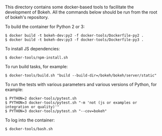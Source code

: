 This directory contains some docker-based tools to facilitate the development
of Bokeh. All the commands below should be run from the root of bokeh's
repository.

To build the container for Python 2 or 3:

    $ docker build -t bokeh-dev:py2 -f docker-tools/Dockerfile-py2 .
    $ docker build -t bokeh-dev:py3 -f docker-tools/Dockerfile-py3 .

To install JS dependencies:

    $ docker-tools/npm-install.sh

To run build tasks, for example:

    $ docker-tools/build.sh "build --build-dir=/bokeh/bokeh/server/static"

To run the tests with various parameters and various versions of Python, for example:

    $ PYTHON=2 docker-tools/pytest.sh
    $ PYTHON=3 docker-tools/pytest.sh "-m 'not (js or examples or integration or quality)'"
    $ PYTHON=3 docker-tools/pytest.sh "--cov=bokeh"

To log into the container:

    $ docker-tools/bash.sh
